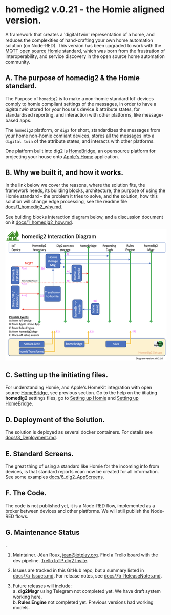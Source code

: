 # homedig2 v.0.21 - the Homie aligned version.

A framework that creates a 'digital twin' representation of a home, and reduces the complexities of hand-crafting your own home automation solution (on Node-RED). This version has been upgraded to work with the [MQTT open source Homie](https://homieiot.github.io) standard, which was born from the frustration of interoperability, and service discovery in the open source home automation community.

## A. The purpose of homedig2 & the Homie standard.

The Purpose of `homedig2` is to make a non-homie standard IoT devices comply to homie compliant settings of the messages, in order to have a *digital twin* stored for your house's device & attribute states, for standardised reporting, and interaction with other platforms, like message-based apps.    

The `homedig2` platform, or `dig2` for short, standardizes the messages from your home non-homie comliant devices, stores all the messages into a `digital twin` of the attribute states, and interacts with other platforms.    

One platform built into dig2 is [HomeBridge](https://homebridge.io), an opensource platform for projecting your house onto [Apple's Home](https://www.apple.com/ca/ios/home/) application. 

## B. Why we built it, and how it works.

In the link below we cover the reasons, where the solution fits, the framework needs, its building blocks, architecture, the purpose of using the Homie standard - the problem it tries to solve, and the solution, how this solution will change edge processing, see the readme file [docs/1_homedig2_why.md](docs/1_homedig2_why.md). 

See building blocks interaction diagram below, and a discussion document on it [docs/1_homedig2_how.md](docs/1_homedig2_how.md).   

![Interaction Diagram](https://github.com/IoTPlay/homedig2/blob/master/docs/images/dig2_InteractionDiagram.png)   


## C. Setting up the initiating files.

For understanding Homie, and Apple's HomeKit integration with open source [HomeBridge](https://homebridge.io), see previous section. Go to the help on the iitiating **homedig2** settings files, go to [Setting up Homie](docs/2a_Setup_Homie.md) and [Setting up HomeBridge](docs/2b_Setup_HomeBridge.md). 

## D. Deployment of the Solution.   

The solution is deployed as several docker containers. For details see [docs/3_Deployment.md](docs/3_Deployment.md).   

## E. Standard Screens.

The great thing of using a standard like Homie for the incoming info from devices, is that standard reports vcan now be created for all information. See some examples [docs/6_dig2_AppScreens](docs/4_dig2_AppScreens.md). 

## F. The Code.
The code is not published yet, it is a Node-RED flow, implemented as a broker between devices and other platforms. We will still publish the Node-RED flows.

## G. Maintenance Status
.
1. Maintainer. Jéan Roux, <jean@iotplay.org>. Find a Trello board with the dev pipeline. [Trello IoTP dig2 Invite](https://trello.com/invite/b/yC1CnUMK/f45c720766ca0d44e7c28e3c00375494/iotp-dig2).

1. Issues are tracked in this GitHub repo, but a summary listed in [docs/7a_Issues.md](docs/7a_Issues.md). For release notes, see [docs/7b_ReleaseNotes.md](docs/7b_ReleaseNotes.md).

1. Future releases will include:   
    a. **dig2Msgr** using Telegram not completed yet. We have draft system working here.   
    b. **Rules Engine** not completed yet. Previous versions had working models.



